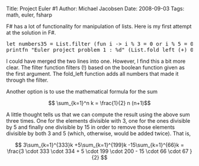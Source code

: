 Title: Project Euler #1
Author: Michael Jacobsen
Date: 2008-09-03
Tags: math, euler, fsharp

F# has a lot of functionality for manipulation of lists. Here is my
first attempt at the solution in F#.

<pre>
let numbers35 = List.filter (fun i -> i % 3 = 0 or i % 5 = 0) [1 .. 999];;
printfn "Euler project problem 1 : %d" (List.fold_left (+) 0 numbers35);;
</pre>

I could have merged the two lines into one. However, I find this a bit
more clear. The filter function filters (!) based on the boolean
function given as the first argument. The fold_left function adds all
numbers that made it through the filter.

Another option is to use the mathematical formula for the sum

$$ \sum_{k=1}^n k = \frac{1}{2} n (n+1)$$

A little thought tells us that we can compute the result using the
above sum three times. One for the elements divisible with 3, one for
the ones divisible by 5 and finally one divisible by 15 in order to
remove those elements divisible by both 3 and 5 (which, otherwise,
would be added twice). That is,

$$
3\sum_{k=1}^{333}k +5\sum_{k=1}^{199}k -15\sum_{k=1}^{66}k =
\frac{3 \cdot 333 \cdot 334 + 5 \cdot 199 \cdot 200 - 15 \cdot 66 \cdot 67 }{2}
$$

